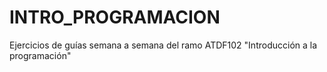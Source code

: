 # INTRO_PROGRAMACION
Ejercicios de guías semana a semana del ramo ATDF102 "Introducción a la programación"

